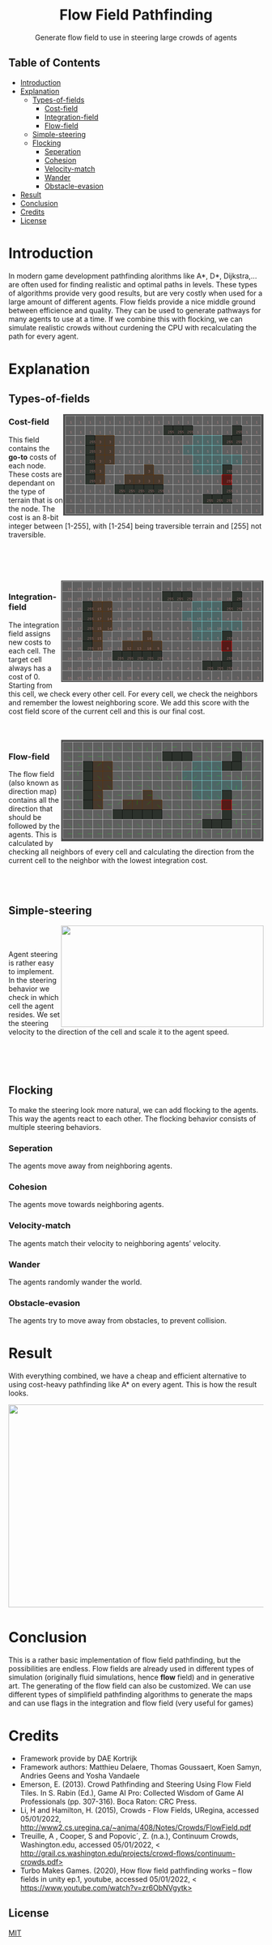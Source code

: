 <h1 align="center"> Flow Field Pathfinding </h1>
<p align="center">Generate flow field to use in steering large crowds of agents</p>

## Table of Contents
- [Introduction](#Introduction)
- [Explanation](#Explanation)
   * [Types-of-fields](#types-of-fields)
     * [Cost-field](#cost-field)
     * [Integration-field](#integration-field)
     * [Flow-field](#flow-field)
  * [Simple-steering](#simple-steering)
  * [Flocking](#flocking)
     * [Seperation](#seperation) 
     * [Cohesion](#cohesion) 
     * [Velocity-match](#velocity-match) 
     * [Wander](#wander) 
     * [Obstacle-evasion](#obstacle-evasion) 
- [Result](#result)
- [Conclusion](#conclusion)
- [Credits](#credits)
- [License](#license)

# Introduction
<p>In modern game development pathfinding alorithms like A*, D*, Dijkstra,... are often used for finding realistic and optimal paths in levels. These types of algorithms provide    very good results, but are very costly when used for a large amount of different agents. Flow fields provide a nice middle ground between efficience and quality. They can be   used to generate pathways for many agents to use at a time. If we combine this with flocking, we can simulate realistic crowds without curdening the CPU with recalculating the   path for every agent. </p>

# Explanation

## Types-of-fields

 <img align="right" src="Readme_src/Cost-field.png">

### Cost-field
<p>This field contains the <b>go-to</b> costs of each node. These costs are dependant on the type of terrain that is on the node.
  The cost is an 8-bit integer between [1-255], with [1-254] being traversible terrain and [255] not traversible. </p>
 <br>
 <br>
 <br>
 <br>
 
 <img align="right" src="Readme_src/Integration-field.png">
 
 ### Integration-field
<p>The integration field assigns new costs to each cell. The target cell always has a cost of 0. Starting from this cell, we check every other cell. For every cell, we check the  neighbors and remember the lowest neighboring score. We add this score with the cost field score of the current cell and this is our final cost.</p>
 <br>
 <br>
 
 <img align="right" src="Readme_src/Flow-field.png">
 
 
### Flow-field
<p> The flow field (also known as direction map) contains all the direction that should be followed by the agents. This is calculated by checking all neighbors of every cell and  calculating the direction from the current cell to the neighbor with the lowest integration cost.</p>
 <br>
 <br>

## Simple-steering
<img align="right" src="Readme_src/SimpleSteering.gif" width=400 height=200>
 <br>
 <br>
<p align="left">Agent steering is rather easy to implement. In the steering behavior we check in which cell the agent resides. We set the steering velocity to the direction of the cell and scale it to the agent speed. </p>
 <br>
 <br>
 <br>

## Flocking
<p>To make the steering look more natural, we can add flocking to the agents. This way the agents react to each other. The flocking behavior consists of multiple steering behaviors.</p>

### Seperation
<p>The agents move away from neighboring agents. </p>

### Cohesion
<p>The agents move towards neighboring agents. </p>

### Velocity-match
<p>The agents match their velocity to neighboring agents’ velocity. </p>

### Wander
<p>The agents randomly wander the world. </p>

### Obstacle-evasion
<p>The agents try to move away from obstacles, to prevent collision. </p>

# Result
<p>With everything combined, we have a cheap and efficient alternative to using cost-heavy pathfinding like A* on every agent. This is how the result looks.</p>

<p align="center">
<img src="Readme_src/Result.gif" width=800 height=400>
  </p>
  
# Conclusion
<p>This is a rather basic implementation of flow field pathfinding, but the possibilities are endless. Flow fields are already used in different types of simulation (originally fluid simulations, hence <b>flow</b> field) and in generative art. 
The generating of the flow field can also be customized. We can use different types of simplifield pathfinding algorithms to generate the maps and can use flags in the integration and flow field (very useful for games) </p>

# Credits
- Framework provide by DAE Kortrijk
- Framework authors:  Matthieu Delaere, Thomas Goussaert, Koen Samyn, Andries Geens and Yosha Vandaele
- Emerson, E. (2013). Crowd Pathfinding and Steering Using Flow Field Tiles. In S. Rabin (Ed.), Game AI Pro: Collected Wisdom of Game AI Professionals (pp. 307-316). Boca Raton: CRC Press.
- Li, H and Hamilton, H. (2015), Crowds - Flow Fields, URegina, accessed 05/01/2022, <http://www2.cs.uregina.ca/~anima/408/Notes/Crowds/FlowField.pdf>
- Treuille, A , Cooper, S and Popovic´, Z.  (n.a.), Continuum Crowds, Washington.edu, accessed 05/01/2022, < http://grail.cs.washington.edu/projects/crowd-flows/continuum-crowds.pdf>
- Turbo Makes Games. (2020), How flow field pathfinding works – flow fields in unity ep.1, youtube, accessed 05/01/2022, < https://www.youtube.com/watch?v=zr6ObNVgytk>

## License
[MIT](https://tldrlegal.com/license/mit-license)
